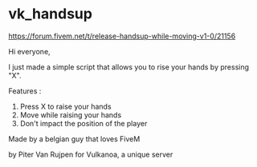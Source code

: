 # vk_handsup

https://forum.fivem.net/t/release-handsup-while-moving-v1-0/21156

Hi everyone,

I just made a simple script that allows you to rise your hands by pressing "X".

Features :
1. Press X to raise your hands
2. Move while raising your hands
3. Don't impact the position of the player

Made by a belgian guy that loves FiveM 


by Piter Van Rujpen for Vulkanoa, a unique server
